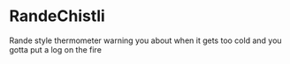 # RandeChistli
Rande style thermometer warning you about when it gets too cold and you gotta put a log on the fire
